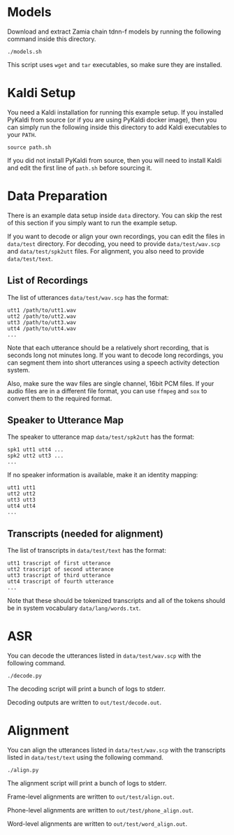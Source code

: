 # Models

Download and extract Zamia chain tdnn-f models by running the following command
inside this directory.

    ./models.sh

This script uses `wget` and `tar` executables, so make sure they are installed.

# Kaldi Setup

You need a Kaldi installation for running this example setup. If you installed
PyKaldi from source (or if you are using PyKaldi docker image), then you can
simply run the following inside this directory to add Kaldi executables to your
`PATH`.

    source path.sh

If you did not install PyKaldi from source, then you will need to install Kaldi
and edit the first line of `path.sh` before sourcing it.

# Data Preparation

There is an example data setup inside `data` directory. You can skip the rest
of this section if you simply want to run the example setup.

If you want to decode or align your own recordings, you can edit the files in
`data/test` directory. For decoding, you need to provide `data/test/wav.scp` and
`data/test/spk2utt` files. For alignment, you also need to provide
`data/test/text`.

## List of Recordings

The list of utterances `data/test/wav.scp` has the format:

    utt1 /path/to/utt1.wav
    utt2 /path/to/utt2.wav
    utt3 /path/to/utt3.wav
    utt4 /path/to/utt4.wav
    ...

Note that each utterance should be a relatively short recording, that is seconds
long not minutes long. If you want to decode long recordings, you can segment
them into short utterances using a speech activity detection system.

Also, make sure the wav files are single channel, 16bit PCM files. If your audio
files are in a different file format, you can use `ffmpeg` and `sox` to convert
them to the required format.

## Speaker to Utterance Map

The speaker to utterance map `data/test/spk2utt` has the format:

    spk1 utt1 utt4 ...
    spk2 utt2 utt3 ...
    ...

If no speaker information is available, make it an identity mapping:

    utt1 utt1
    utt2 utt2
    utt3 utt3
    utt4 utt4
    ...

## Transcripts (needed for alignment)

The list of transcripts in `data/test/text` has the format:

    utt1 trascript of first utterance
    utt2 trascript of second utterance
    utt3 trascript of third utterance
    utt4 trascript of fourth utterance
    ...

Note that these should be tokenized transcripts and all of the tokens should be
in system vocabulary `data/lang/words.txt`.

# ASR

You can decode the utterances listed in `data/test/wav.scp` with the following
command.

    ./decode.py

The decoding script will print a bunch of logs to stderr.

Decoding outputs are written to `out/test/decode.out`.

# Alignment

You can align the utterances listed in `data/test/wav.scp` with the transcripts
listed in `data/test/text` using the following command.

    ./align.py

The alignment script will print a bunch of logs to stderr.

Frame-level alignments are written to `out/test/align.out`.

Phone-level alignments are written to `out/test/phone_align.out`.

Word-level alignments are written to `out/test/word_align.out`.
